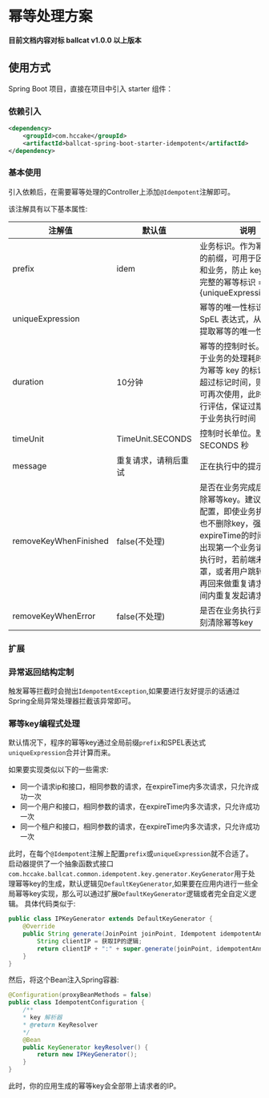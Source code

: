 # 幂等处理方案

**目前文档内容对标 ballcat v1.0.0 以上版本**

## 使用方式

Spring Boot 项目，直接在项目中引入 starter 组件：

### 依赖引入

```xml
<dependency>
    <groupId>com.hccake</groupId>
    <artifactId>ballcat-spring-boot-starter-idempotent</artifactId>
</dependency>
```

### 基本使用

引入依赖后，在需要幂等处理的Controller上添加```@Idempotent```注解即可。

该注解具有以下基本属性:


| 注解值                           | 默认值                               | 说明                          |
| ------------------------------- |-----------------------------------|-----------------------------|
| prefix| idem | 业务标识。作为幂等标识的前缀，可用于区分服务和业务，防止 key 冲突。完整的幂等标识 = {prefix}:{uniqueExpression.value} |
| uniqueExpression |  |  幂等的唯一性标识。值为 SpEL 表达式，从上下文中提取幂等的唯一性标识 |
| duration | 10分钟 |  幂等的控制时长。必须大于业务的处理耗时，其值为幂等 key 的标记时长，超过标记时间，则幂等 key 可再次使用，此时间需自行评估，保证过期时间大于业务执行时间|
| timeUnit | TimeUnit.SECONDS |  控制时长单位。默认为 SECONDS 秒|
| message | 重复请求，请稍后重试 |  正在执行中的提示信息|
| removeKeyWhenFinished | false(不处理) |  是否在业务完成后立刻清除幂等key。建议保持默认配置，即使业务执行完，也不删除key，强制锁expireTime的时间。预防出现第一个业务请求还在执行时，若前端未做遮罩，或者用户跳转页面后再回来做重复请求等短时间内重复发起请求的情况 |
| removeKeyWhenError | false(不处理) |  是否在业务执行异常时立刻清除幂等key|



### 扩展

### 异常返回结构定制

触发幂等拦截时会抛出```IdempotentException```,如果要进行友好提示的话通过Spring全局异常处理器拦截该异常即可。

### 幂等key编程式处理

默认情况下，程序的幂等key通过全局前缀```prefix```和SPEL表达式```uniqueExpression```合并计算而来。

如果要实现类似以下的一些需求:

- 同一个请求ip和接口，相同参数的请求，在expireTime内多次请求，只允许成功一次
- 同一个用户和接口，相同参数的请求，在expireTime内多次请求，只允许成功一次
- 同一个租户和接口，相同参数的请求，在expireTime内多次请求，只允许成功一次

此时，在每个```@Idempotent```注解上配置```prefix```或```uniqueExpression```就不合适了。
启动器提供了一个抽象函数式接口```com.hccake.ballcat.common.idempotent.key.generator.KeyGenerator```用于处理幂等key的生成，默认逻辑见```DefaultKeyGenerator```,如果要在应用内进行一些全局幂等key实现，那么可以通过扩展```DefaultKeyGenerator```逻辑或者完全自定义逻辑。
具体代码类似于:
```java
public class IPKeyGenerator extends DefaultKeyGenerator {
    @Override
    public String generate(JoinPoint joinPoint, Idempotent idempotentAnnotation) {
        String clientIP = 获取IP的逻辑;
        return clientIP + ":" + super.generate(joinPoint, idempotentAnnotation);
    }
}
```

然后，将这个Bean注入Spring容器:

```java
@Configuration(proxyBeanMethods = false)
public class IdempotentConfiguration {
    /**
    * key 解析器
    * @return KeyResolver
    */
    @Bean
    public KeyGenerator keyResolver() {
        return new IPKeyGenerator();
    }
}

```

此时，你的应用生成的幂等key会全部带上请求者的IP。
